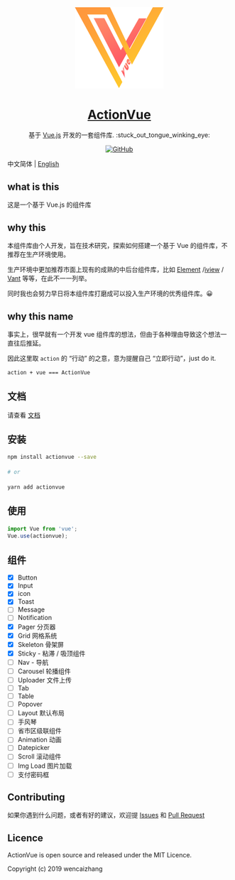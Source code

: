 
<div align="center">
  <img src="docs/.vuepress/public/logo.png" alt="ActionVue" width="200">
</div>

<p align="center">
  <a href="https://coolfe.fun/ActionVue/" rel="noopener" target="_blank">
    <h1 align="center">ActionVue</h1>
  </a>
</p>

<div align="center">
  <p style="margin-bottom: 10px;">
    基于 <a href="https://cn.vuejs.org/">Vue.js</a> 开发的一套组件库. :stuck_out_tongue_winking_eye:
  </p>

  
  [![GitHub](https://img.shields.io/github/license/mashape/apistatus.svg?style=flat-square)](https://github.com/wencaizhang/ActionVue/blob/master/LICENSE)
</div>



中文简体 | [English](./README-en.md)

## what is this

这是一个基于 Vue.js 的组件库

## why this

本组件库由个人开发，旨在技术研究，探索如何搭建一个基于 Vue 的组件库，不推荐在生产环境使用。

生产环境中更加推荐市面上现有的成熟的中后台组件库，比如 [Element](https://github.com/ElemeFE/element) /[iview](https://github.com/iview/iview) / [Vant](https://github.com/youzan/vant) 等等，在此不一一列举。

同时我也会努力早日将本组件库打磨成可以投入生产环境的优秀组件库。😀

## why this name

事实上，很早就有一个开发 vue 组件库的想法，但由于各种理由导致这个想法一直往后推延。

因此这里取 `action` 的 “行动” 的之意，意为提醒自己 “立即行动”，just do it.

```bash
action + vue === ActionVue
```

## 文档

请查看 <a href="https://coolfe.fun/ActionVue/" rel="noopener" target="_blank">文档</a>

## 安装

```bash
npm install actionvue --save

# or

yarn add actionvue
```

## 使用

```js
import Vue from 'vue';
Vue.use(actionvue);
```

## 组件

+ [x] Button
+ [x] Input
+ [x] icon
+ [x] Toast
+ [ ] Message
+ [ ] Notification
+ [x] Pager 分页器
+ [x] Grid 网格系统
+ [x] Skeleton 骨架屏
+ [x] Sticky - 粘滞 / 吸顶组件
+ [ ] Nav - 导航
+ [ ] Carousel 轮播组件
+ [ ] Uploader 文件上传
+ [ ] Tab
+ [ ] Table
+ [ ] Popover
+ [ ] Layout 默认布局
+ [ ] 手风琴
+ [ ] 省市区级联组件
+ [ ] Animation 动画
+ [ ] Datepicker
+ [ ] Scroll 滚动组件
+ [ ] Img Load 图片加载
+ [ ] 支付密码框

## Contributing

如果你遇到什么问题，或者有好的建议，欢迎提 [Issues](https://github.com/wencaizhang/ActionVue/issues/) 和 [Pull Request](https://github.com/wencaizhang/ActionVue/pulls/)

## Licence

ActionVue is open source and released under the MIT Licence.

Copyright (c) 2019 wencaizhang
